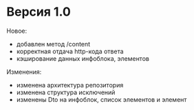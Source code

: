 # Версия 1.0

Новое:
- добавлен метод /content
- корректная отдача http-кода ответа
- кэширование данных инфоблока, элементов


Изменения:
- изменена архитектура репозитория
- изменена структура исключений
- изменены Dto на инфоблок, список элементов и элемент